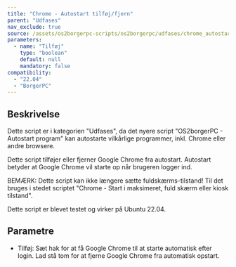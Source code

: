 ```yaml
---
title: "Chrome - Autostart tilføj/fjern"
parent: "Udfases"
nav_exclude: true
source: /assets/os2borgerpc-scripts/os2borgerpc/udfases/chrome_autostart.sh
parameters:
  - name: "Tilføj"
    type: "boolean"
    default: null
    mandatory: false
compatibility:  
  - "22.04"
  - "BorgerPC"
---
```


## Beskrivelse
Dette script er i kategorien "Udfases", da det nyere script "OS2borgerPC - Autostart program" kan autostarte vilkårlige programmer, inkl. Chrome eller andre browsere.

Dette script tilføjer eller fjerner Google Chrome fra autostart.
Autostart betyder at Google Chrome vil starte op når brugeren logger ind.

BEMÆRK: Dette script kan ikke længere sætte fuldskærms-tilstand! Til det bruges i stedet scriptet "Chrome - Start i maksimeret, fuld skærm eller kiosk tilstand".

Dette script er blevet testet og virker på Ubuntu 22.04.

## Parametre
- Tilføj:
   Sæt hak for at få Google Chrome til at starte automatisk efter login.
   Lad stå tom for at fjerne Google Chrome fra automatisk opstart.

